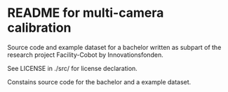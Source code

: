 # README for multi-camera calibration

Source code and example dataset for a bachelor written as subpart of the research
project Facility-Cobot by Innovationsfonden.

See LICENSE in ./src/ for license declaration.

Constains source code for the bachelor and a example dataset.
